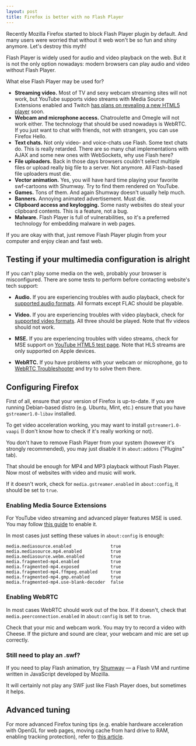 ```yaml
---
layout: post
title: Firefox is better with no Flash Player
---
```


Recently Mozilla Firefox started to block Flash Player plugin by default. And many users were worried that without it web won't be so fun and shiny anymore. Let's destroy this myth!

Flash Player is widely used for audio and video playback on the web. But it is not the only option nowadays: modern browsers can play audio and video without Flash Player.

What else Flash Player may be used for?
- **Streaming video.** Most of TV and sexy webcam streaming sites will not work, but YouTube supports video streams with Media Source Extensions enabled and Twitch [has plans on revealing a new HTML5 player](http://blog.twitch.tv/2015/07/video-player-controls-now-in-html/) soon.
- **Webcam and microphone access.** Chatroulette and Omegle will not work either. The technology that should be used nowadays is WebRTC. If you just want to chat with friends, not with strangers, you can use Firefox Hello.
- **Text chats.** Not only video- and voice-chats use Flash. Some text chats do. This is really retarded. There are so many chat implementations with AJAX and some new ones with WebSockets, why use Flash here?
- **File uploaders.** Back in those days browsers couldn't select multiple files or upload really big file to a server. Not anymore. All Flash-based file uploaders must die.
- **Vector animation.** Yes, you will have hard time playing your favorite swf-cartoons with Shumway. Try to find them rendered on YouTube.
- **Games.** Tons of them. And again Shumway doesn't usually help much.
- **Banners.** Annoying animated advertisement. Must die.
- **Clipboard access and keylogging.** Some nasty websites do steal your clipboard contents. This is a feature, not a bug.
- **Malware.** Flash Player is full of vulnerabilities, so it's a preferred technology for embedding malware in web pages.

If you are okay with that, just remove Flash Player plugin from your computer and enjoy clean and fast web.

## Testing if your multimedia configuration is alright

If you can't play some media on the web, probably your browser is misconfigured. There are some tests to perform before contacting website's tech support:

- **Audio.** If you are experiencing troubles with audio playback, check for [supported audio formats](http://hpr.dogphilosophy.net/test/index.php). All formats except FLAC should be playable.

- **Video.** If you are experiencing troubles with video playback, check for [supported video formats](http://www.quirksmode.org/html5/tests/video.html#link2). All three should be played. Note that flv videos should not work.

- **MSE.** If you are experiencing troubles with video streams, check for MSE support on [YouTube HTML5 test page](https://www.youtube.com/html5). Note that HLS streams are only supported on Apple devices.

- **WebRTC.** If you have problems with your webcam or microphone, go to [WebRTC Troubleshooter](https://test.webrtc.org/) and try to solve them there.

## Configuring Firefox

First of all, ensure that your version of Firefox is up-to-date. If you are running Debian-based distro (e.g. Ubuntu, Mint, etc.) ensure that you have `gstreamer1.0-libav` installed.

To get video acceleration working, you may want to install `gstreamer1.0-vaapi` (I don't know how to check if it's really working or not).

You don't have to remove Flash Player from your system (however it's strongly recommended), you may just disable it in `about:addons` ("Plugins" tab).

That should be enough for MP4 and MP3 playback without Flash Player. Now most of websites with video and music will work.

If it doesn't work, check for `media.gstreamer.enabled` in `about:config`, it should be set to `true`.

### Enabling Media Source Extensions

For YouTube video streaming and advanced player features MSE is used. You may follow [this guide](http://www.linuxveda.com/2015/04/02/enable-mse-native-html5-support-firefox-linux/) to enable it.

In most cases just setting these values in `about:config` is enough:
```
media.mediasource.enabled               true
media.mediasource.mp4.enabled           true
media.mediasource.webm.enabled          true
media.fragmented-mp4.enabled            true
media.fragmented-mp4.exposed            true
media.fragmented-mp4.ffmpeg.enabled     true
media.fragmented-mp4.gmp.enabled        true
media.fragmented-mp4.use-blank-decoder  false
```

### Enabling WebRTC

In most cases WebRTC should work out of the box. If it doesn't, check that `media.peerconnection.enabled` in `about:config` is set to `true`.

Check that your mic and webcam work. You may try to record a video with Cheese. If the picture and sound are clear, your webcam and mic are set up correctly.

### Still need to play an .swf?

If you need to play Flash animation, try [Shumway](http://www.areweflashyet.com/shumway/) — a Flash VM and runtime written in JavaScript developed by Mozilla.

It will certainly not play any SWF just like Flash Player does, but sometimes it helps.

## Advanced tuning

For more advanced Firefox tuning tips (e.g. enable hardware acceleration with OpenGL for web pages, moving cache from hard drive to RAM, enabling tracking protection), refer to [this article](https://tlhp.cf/firefox-tuning/).

